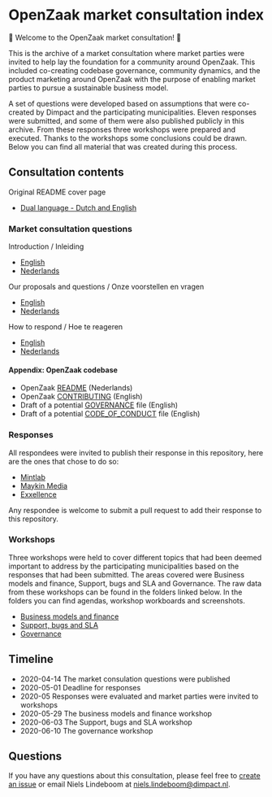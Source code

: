# OpenZaak market consultation index

:tada: Welcome to the OpenZaak market consultation! :tada:

This is the archive of a market consultation where market parties were invited to help lay the foundation for a community around OpenZaak. This included co-creating codebase governance, community dynamics, and the product marketing around OpenZaak with the purpose of enabling market parties to pursue a sustainable business model.

A set of questions were developed based on assumptions that were co-created by Dimpact and the participating municipalities. Eleven responses were submitted, and some of them were also published publicly in this archive. From these responses three workshops were prepared and executed. Thanks to the workshops some conclusions could be drawn. Below you can find all material that was created during this process.

## Consultation contents

Original README cover page
* [Dual language - Dutch and English](cover-page.md)

### Market consultation questions

Introduction / Inleiding

* [English](introduction-en.md)
* [Nederlands](introduction-nl.md)

Our proposals and questions / Onze voorstellen en vragen

* [English](questions-en.md)
* [Nederlands](questions-nl.md)

How to respond / Hoe te reageren

* [English](how-to-respond-en.md)
* [Nederlands](how-to-respond-nl.md)

#### Appendix: OpenZaak codebase

* OpenZaak [README](https://github.com/open-zaak/open-zaak/blob/master/README.rst) (Nederlands)
* OpenZaak [CONTRIBUTING](https://github.com/open-zaak/open-zaak/blob/master/CONTRIBUTING.md) (English)
* Draft of a potential [GOVERNANCE](GOVERNANCE.md) file (English)
* Draft of a potential [CODE_OF_CONDUCT](CODE_OF_CONDUCT.md) file (English)

### Responses

All respondees were invited to publish their response in this repository, here are the ones that chose to do so:

* [Mintlab](responses/mintlab/answers-mintlab.md)
* [Maykin Media](responses/maykinmedia/answers-maykinmedia.md)
* [Exxellence](responses/open-zaak-marktconsultatie-exxellence.md)

Any respondee is welcome to submit a pull request to add their response to this repository.

### Workshops

Three workshops were held to cover different topics that had been deemed important to address by the participating municipalities based on the responses that had been submitted. The areas covered were Business models and finance, Support, bugs and SLA and Governance. The raw data from these workshops can be found in the folders linked below. In the folders you can find agendas, workshop workboards and screenshots.

* [Business models and finance](workshops/support-and-service-level-agreements/)
* [Support, bugs and SLA](workshops/business-models-and-finance/)
* [Governance](workshops/codebase-governance/)

## Timeline

* 2020-04-14 The market consulation questions were published
* 2020-05-01 Deadline for responses
* 2020-05 Responses were evaluated and market parties were invited to workshops
* 2020-05-29 The business models and finance workshop
* 2020-06-03 The Support, bugs and SLA workshop
* 2020-06-10 The governance workshop

## Questions
If you have any questions about this consultation, please feel free to [create an issue](https://github.com/open-zaak/open-zaak-market-consultation/issues/new/choose) or email Niels Lindeboom at <niels.lindeboom@dimpact.nl>.
